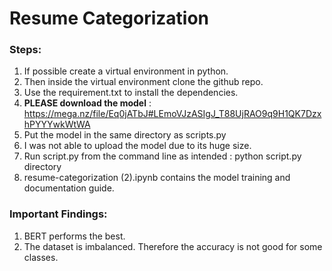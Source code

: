 # Resume Categorization

### Steps:
  1. If possible create a virtual environment in python.
  2. Then inside the virtual environment clone the github repo.
  3. Use the requirement.txt to install the dependencies.
  4. **PLEASE download the model** : https://mega.nz/file/Eq0jATbJ#LEmoVJzASIgJ_T88UjRAO9q9H1QK7DzxhPYYYwkWtWA
  5. Put the model in the same directory as scripts.py
  6. I was not able to upload the model due to its huge size.
  7. Run script.py from the command line as intended : python script.py directory
  8. resume-categorization (2).ipynb contains the model training and documentation guide.


### Important Findings:
  1. BERT performs the best.
  2. The dataset is imbalanced. Therefore the accuracy is not good for some classes.
     
